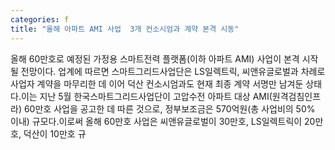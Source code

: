 ```yaml
---
categories: f
title: "올해 아파트 AMI 사업  3개 컨소시엄과 계약 본격 시동"
---
```

올해 60만호로 예정된 가정용 스마트전력 플랫폼(이하 아파트 AMI) 사업이 본격 시작될 전망이다. 업계에 따르면 스마트그리드사업단은 LS일렉트릭, 씨앤유글로벌과 차례로 사업자 계약을 마무리한 데 이어 덕산 컨소시엄과도 현재 최종 계약 서명만 남겨둔 상태다.이는 지난 5월 한국스마트그리드사업단이 고압수전 아파트 대상 AMI(원격검침인프라) 60만호 사업을 공고한 데 따른 것으로, 정부보조금은 570억원(총 사업비의 50% 이내) 규모다.이로써 올해 60만호 사업은 씨앤유글로벌이 30만호, LS일렉트릭이 20만호, 덕산이 10만호 규